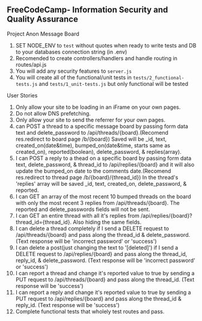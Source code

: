 **FreeCodeCamp**- Information Security and Quality Assurance
------

Project Anon Message Board

1) SET NODE_ENV to `test` without quotes when ready to write tests and DB to your databases connection string (in .env)
2) Recomended to create controllers/handlers and handle routing in routes/api.js
3) You will add any security features to `server.js`
4) You will create all of the functional/unit tests in `tests/2_functional-tests.js` and `tests/1_unit-tests.js` but only functional will be tested

User Stories
1) Only allow your site to be loading in an iFrame on your own pages.
2) Do not allow DNS prefetching.
3) Only allow your site to send the referrer for your own pages.
4) can POST a thread to a specific message board by passing form data text and delete_password to /api/threads/{board}.(Recomend res.redirect to board page /b/{board}) Saved will be _id, text, created_on(date&time), bumped_on(date&time, starts same as created_on), reported(boolean), delete_password, & replies(array).
5) I can POST a reply to a thead on a specific board by passing form data text, delete_password, & thread_id to /api/replies/{board} and it will also update the bumped_on date to the comments date.(Recomend res.redirect to thread page /b/{board}/{thread_id}) In the thread's 'replies' array will be saved _id, text, created_on, delete_password, & reported.
6) I can GET an array of the most recent 10 bumped threads on the board with only the most recent 3 replies from /api/threads/{board}. The reported and delete_passwords fields will not be sent.
7) I can GET an entire thread with all it's replies from /api/replies/{board}?thread_id={thread_id}. Also hiding the same fields.
8) I can delete a thread completely if I send a DELETE request to /api/threads/{board} and pass along the thread_id & delete_password. (Text response will be 'incorrect password' or 'success')
9) I can delete a post(just changing the text to '[deleted]') if I send a DELETE request to /api/replies/{board} and pass along the thread_id, reply_id, & delete_password. (Text response will be 'incorrect password' or 'success')
10) I can report a thread and change it's reported value to true by sending a PUT request to /api/threads/{board} and pass along the thread_id. (Text response will be 'success')
11) I can report a reply and change it's reported value to true by sending a PUT request to /api/replies/{board} and pass along the thread_id & reply_id. (Text response will be 'success')
12) Complete functional tests that wholely test routes and pass.